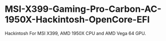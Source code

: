# MSI-X399-Gaming-Pro-Carbon-AC-1950X-Hackintosh-OpenCore-EFI
Hackintosh For MSI X399, AMD 1950X CPU and AMD Vega 64 GPU.
